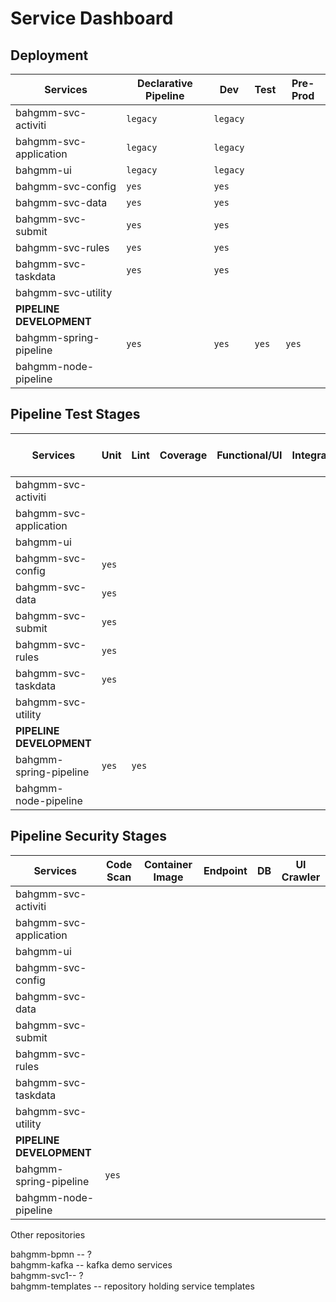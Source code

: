 # Service Dashboard

## Deployment

| Services                 | Declarative Pipeline | Dev      | Test     | Pre-Prod |
| ------------------------ | -------------------- | -------- | -------- | -------- |
| bahgmm-svc-activiti      | `legacy`             | `legacy` ||
| bahgmm-svc-application   | `legacy`             | `legacy` ||
| bahgmm-ui                | `legacy`             | `legacy` ||
| bahgmm-svc-config        | `yes`                | `yes`    ||
| bahgmm-svc-data          | `yes`                | `yes`    ||
| bahgmm-svc-submit        | `yes`                | `yes`    ||
| bahgmm-svc-rules         | `yes`                | `yes`    ||
| bahgmm-svc-taskdata      | `yes`                | `yes`    ||
| bahgmm-svc-utility       |                      |          ||
| **PIPELINE DEVELOPMENT** ||||
| bahgmm-spring-pipeline   | `yes`                | `yes`    | `yes`| `yes` |
| bahgmm-node-pipeline     |                      |          ||

## Pipeline Test Stages

| Services                 | Unit | Lint | Coverage | Functional/UI | Integration | End-to-End | 508 |
| ------------------------ | ---- | -------- | -------- | -------- | -------- | -- | -- |
| bahgmm-svc-activiti      |      || ||
| bahgmm-svc-application   |             |  ||
| bahgmm-ui                |              |  ||
| bahgmm-svc-config        | `yes`|               ||
| bahgmm-svc-data          | `yes`|               ||
| bahgmm-svc-submit        | `yes`|               ||
| bahgmm-svc-rules         | `yes`|      ||
| bahgmm-svc-taskdata      | `yes`|          |         ||
| bahgmm-svc-utility       |                  |               ||
| **PIPELINE DEVELOPMENT** |                  |               ||
| bahgmm-spring-pipeline   | `yes`| `yes`              ||
| bahgmm-node-pipeline     |                  |               ||

## Pipeline Security Stages

| Services                 | Code Scan | Container Image | Endpoint | DB | UI Crawler|
| ------------------------ | -------------- | -------- | -------- | -------- |---- |
| bahgmm-svc-activiti      |              |  |||
| bahgmm-svc-application   |              |  |||
| bahgmm-ui                |             |  |||
| bahgmm-svc-config        |                  |               ||
| bahgmm-svc-data          |                  |               ||
| bahgmm-svc-submit        |                  |               ||
| bahgmm-svc-rules         |             |               ||
| bahgmm-svc-taskdata      |                  |               ||
| bahgmm-svc-utility       |                  |               ||
| **PIPELINE DEVELOPMENT** |                  |               ||
| bahgmm-spring-pipeline   | `yes`            |               ||
| bahgmm-node-pipeline     |                  |               ||

Other repositories

bahgmm-bpmn -- ?  
bahgmm-kafka -- kafka demo services  
bahgmm-svc1-- ?   
bahgmm-templates -- repository holding service templates  
